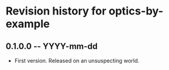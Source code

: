 # Revision history for optics-by-example

## 0.1.0.0 -- YYYY-mm-dd

* First version. Released on an unsuspecting world.
